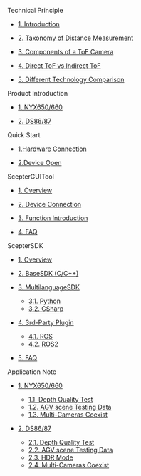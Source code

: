 Technical Principle

- [1. Introduction](en/ToFBasicPrinciple/3DTecIntroduction.md)

* [2. Taxonomy of Distance Measurement](en/ToFBasicPrinciple/3DTecClassification.md)

- [3. Components of a ToF Camera](en/ToFBasicPrinciple/ToFComposition.md)

* [4. Direct ToF vs Indirect ToF](en/ToFBasicPrinciple/ToFPrinciple.md)

- [5. Different Technology Comparison](en/ToFBasicPrinciple/ToFFeatures.md)

Product Introduction

- [1. NYX650/660](en/ProductIntroduction/NYX650,660.md)

* [2. DS86/87](en/ProductIntroduction/DS86,87.md)

Quick Start

- [1.Hardware Connection](en/Quickstart/Quickstart#_1hardware-connection)   

- [2.Device Open](en/Quickstart/Quickstart#_2device-open)

ScepterGUITool

- [1. Overview](en/ScepterGUITool/Overview.md)

* [2. Device Connection](en/ScepterGUITool/DeviceConnection.md)

- [3. Function Introduction](en/ScepterGUITool/FunctionIntroduction.md)

* [4. FAQ](en/ScepterGUITool/FAQ.md)

ScepterSDK

- [1. Overview](en/ScepterSDK/Overview.md)

* [2. BaseSDK (C/C++)](en/ScepterSDK/BaseSDK.md)

- [3. MultilanguageSDK](en/ScepterSDK/MultilanguageSDK/Overview.md)

  - [3.1. Python](en/ScepterSDK/MultilanguageSDK/Python.md)

  * [3.2. CSharp](en/ScepterSDK/MultilanguageSDK/CSharp.md)

* [4. 3rd-Party Plugin](en/ScepterSDK/3rd-Party-Plugin/Overview.md)

  - [4.1. ROS](en/ScepterSDK/3rd-Party-Plugin/ROS.md)

  * [4.2. ROS2](en/ScepterSDK/3rd-Party-Plugin/ROS2.md)

- [5. FAQ](en/ScepterSDK/FAQ.md)

Application Note

- [1. NYX650/660](javascript:;)

  - [1.1. Depth Quality Test](en/ApplicationNote/NYX650&660/Depth-Quality-Test.md)

  * [1.2. AGV scene Testing Data](en/ApplicationNote/NYX650&660/AGV-scene-Testing-Data.md)

  - [1.3. Multi-Cameras Coexist](en/ApplicationNote/NYX650&660/Multi-Cameras-Coexist.md)

* [2. DS86/87](javascript:;)

  - [2.1. Depth Quality Test](en/ApplicationNote/DS86&87/Depth-Quality-Test.md)

  * [2.2. AGV scene Testing Data](en/ApplicationNote/DS86&87/AGV-scene-Testing-Data.md)

  - [2.3. HDR Mode](en/ApplicationNote/DS86&87/HDR-Mode.md)

  * [2.4. Multi-Cameras Coexist](en/ApplicationNote/DS86&87/Multi-Cameras-Coexist.md)
